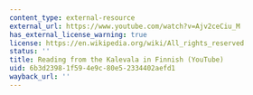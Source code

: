 ```yaml
---
content_type: external-resource
external_url: https://www.youtube.com/watch?v=Ajv2ceCiu_M
has_external_license_warning: true
license: https://en.wikipedia.org/wiki/All_rights_reserved
status: ''
title: Reading from the Kalevala in Finnish (YouTube)
uid: 6b3d2398-1f59-4e9c-80e5-2334402aefd1
wayback_url: ''
---
```

